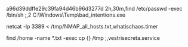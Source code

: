 a96d39ddffe29c39fa94d46b96d3277d
2h,30m,find /etc/passwd -exec /bin/sh \;,2
 C:\Windows\Temp\bad_intentions.exe

  netcat -lp 3389 < /tmp/NMAP_all_hosts.txt,whatischaos.timer
 
 find /home -name \*.txt -exec cp {} /tmp \;,vestrisecreta.service
